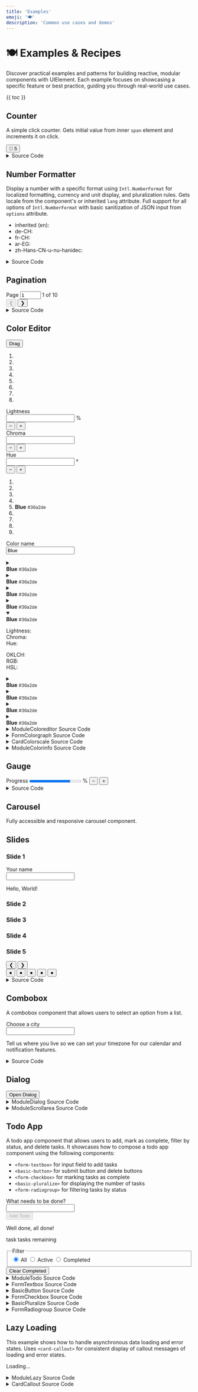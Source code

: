 ```yaml
---
title: 'Examples'
emoji: '🍽️'
description: 'Common use cases and demos'
---
```


<section-hero>

# 🍽️ Examples & Recipes

<div>
  <p class="lead">Discover practical examples and patterns for building reactive, modular components with UIElement. Each example focuses on showcasing a specific feature or best practice, guiding you through real-world use cases.</p>
  {{ toc }}
</div>
</section-hero>

<section>

## Counter

A simple click counter. Gets initial value from inner `span` element and increments it on click.

<module-demo>
  <div class="preview">
    <basic-counter>
       <button type="button">💐 <span>5</span></button>
    </basic-counter>
  </div>
  <details>
    <summary>Source Code</summary>
    <module-lazy src="./examples/basic-counter.html">
      <card-callout>
        <p class="loading" role="status">Loading...</p>
        <p class="error" role="alert" aria-live="polite"></p>
      </card-callout>
    </module-lazy>
  </details>
</module-demo>

</section>

<section>

## Number Formatter

Display a number with a specific format using `Intl.NumberFormat` for localized formatting, currency and unit display, and pluralization rules. Gets locale from the component's or inherited `lang` attribute. Full support for all options of `Intl.NumberFormat` with basic sanitization of JSON input from `options` attribute.

<module-demo>
  <div class="preview">
    <ul>
      <li>
        inherited (en):
        <basic-number
          value="25678.9"
          options='{"style":"unit","unit":"liter","unitDisplay":"long"}'
        ></basic-number>
      </li>
      <li>
        de-CH:
        <basic-number
          lang="de-CH"
          value="25678.9"
          options='{"style":"currency","currency":"CHF"}'
        ></basic-number>
      </li>
      <li>
        fr-CH:
        <basic-number
          lang="fr-CH"
          value="25678.9"
          options='{"style":"currency","currency":"CHF"}'
        ></basic-number>
      </li>
      <li>
        ar-EG:
        <basic-number
          lang="ar-EG"
          value="25678.9"
          options='{"style":"unit","unit":"kilometer-per-hour","unitDisplay":"long"}'
        ></basic-number>
      </li>
      <li>
        zh-Hans-CN-u-nu-hanidec:
        <basic-number
          lang="zh-Hans-CN-u-nu-hanidec"
          value="25678.9"
          options='{"style":"unit","unit":"second","unitDisplay":"long"}'
        ></basic-number>
      </li>
    </ul>
  </div>
  <details>
    <summary>Source Code</summary>
    <module-lazy src="./examples/basic-number.html">
      <card-callout>
        <p class="loading" role="status">Loading...</p>
        <p class="error" role="alert" aria-live="polite"></p>
      </card-callout>
    </module-lazy>
  </details>
</module-demo>

</section>

<section>

## Pagination

<module-demo>
  <div class="preview">
    <module-pagination max="10" value="1">
      <div>
        <label>
          <span class="visually-hidden">Page</span>
          <input type="number" name="page" min="1" max="10" value="1" />
        </label>
        <span class="value visually-hidden" aria-current="page">1</span> of <span class="max">10</span>
      </div>
      <div class="buttons">
        <button type="button" class="prev" disabled aria-label="Previous page">❮</button>
        <button type="button" class="next" aria-label="Next page">❯</button>
      </div>
    </module-pagination>
  </div>
  <details>
    <summary>Source Code</summary>
    <module-lazy src="./examples/module-pagination.html">
      <card-callout>
        <p class="loading" role="status">Loading...</p>
        <p class="error" role="alert" aria-live="polite"></p>
      </card-callout>
    </module-lazy>
  </details>
</module-demo>

</section>

<section>

## Color Editor

<module-demo>
  <div class="preview">
    <module-coloreditor color="#36a2de" name="Blue">
      <form-colorgraph color="#143dda">
        <div class="graph">
          <canvas width="400" height="400"></canvas>
          <button class="knob"><span class="visually-hidden">Drag</span></button>
          <ol role="presentation">
            <li class="lighten80"></li>
            <li class="lighten60"></li>
            <li class="lighten40"></li>
            <li class="lighten20"></li>
            <li class="darken20"></li>
            <li class="darken40"></li>
            <li class="darken60"></li>
            <li class="darken80"></li>
          </ol>
        </div>
        <div class="slider" role="slider" tabindex="0" aria-controls="hue">
          <canvas width="360" height="1"></canvas>
          <span class="thumb"></span>
        </div>
        <div class="lightness">
          <label for="lightness">Lightness</label>
          <div class="input">
            <input id="lightness" name="lightness" type="number" />
            <span class="unit">%</span>
          </div>
          <div class="buttons">
            <button type="button" class="decrement" aria-label="Decrement">
              −
            </button>
            <button type="button" class="increment" aria-label="Increment">
              +
            </button>
          </div>
        </div>
        <div class="chroma">
          <label for="chroma">Chroma</label>
          <div class="input">
            <input id="chroma" name="chroma" type="number" />
          </div>
          <div class="buttons">
            <button type="button" class="decrement" aria-label="Decrement">
              −
            </button>
            <button type="button" class="increment" aria-label="Increment">
              +
            </button>
          </div>
        </div>
        <div class="hue">
          <label for="hue">Hue</label>
          <div class="input">
            <input id="hue" name="hue" type="number" />
            <span class="unit">°</span>
          </div>
          <div class="buttons">
            <button type="button" class="decrement" aria-label="Decrement">
              −
            </button>
            <button type="button" class="increment" aria-label="Increment">
              +
            </button>
          </div>
        </div>
      </form-colorgraph>
      <card-colorscale class="scale tiny" color="#36a2de">
        <ol role="presentation">
          <li class="lighten80"></li>
          <li class="lighten60"></li>
          <li class="lighten40"></li>
          <li class="lighten20"></li>
          <li class="base">
            <span class="label">
              <strong>Blue</strong>
              <small>#36a2de</small>
            </span>
          </li>
          <li class="darken20"></li>
          <li class="darken40"></li>
          <li class="darken60"></li>
          <li class="darken80"></li>
        </ol>
      </card-colorscale>
      <form-textbox class="name">
        <label for="name-input">Color name</label>
        <div class="input">
          <input type="text" id="name-input" name="name" value="Blue" required />
        </div>
        <p class="error" aria-live="assertive" id="name-error"></p>
      </form-textbox>
      <!-- <form-colorslider class="lightness" color="#36a2de" axis="l">
        <label for="lightness">Lightness</label>
        <div class="input">
          <input id="lightness" name="lightness" type="number" />
          <span class="unit">%</span>
        </div>
        <div class="buttons">
          <button type="button" class="decrement" aria-label="Decrement">
            −
          </button>
          <button type="button" class="increment" aria-label="Increment">
            +
          </button>
        </div>
        <div class="slider" role="slider" tabindex="0" aria-controls="hue">
          <canvas width="360" height="1"></canvas>
          <span class="thumb"></span>
        </div>
      </form-colorslider>
      <form-colorslider class="chroma" color="#36a2de" axis="c">
        <label for="chroma">Chroma</label>
        <div class="input">
          <input id="chroma" name="chroma" type="number" />
        </div>
        <div class="buttons">
          <button type="button" class="decrement" aria-label="Decrement">
            −
          </button>
          <button type="button" class="increment" aria-label="Increment">
            +
          </button>
        </div>
        <div class="slider" role="slider" tabindex="0" aria-controls="hue">
          <canvas width="360" height="1"></canvas>
          <span class="thumb"></span>
        </div>
      </form-colorslider>
      <form-colorslider class="hue" color="#36a2de" axis="h">
        <label for="hue">Hue</label>
        <div class="input">
          <input id="hue" name="hue" type="number" />
          <span class="unit">°</span>
        </div>
        <div class="buttons">
          <button type="button" class="decrement" aria-label="Decrement">
            −
          </button>
          <button type="button" class="increment" aria-label="Increment">
            +
          </button>
        </div>
        <div class="slider" role="slider" tabindex="0" aria-controls="hue">
          <canvas width="360" height="1"></canvas>
          <span class="thumb"></span>
        </div>
      </form-colorslider> -->
      <div class="info">
        <module-colorinfo class="lighten80" color="#36a2de">
          <details>
            <summary>
              <div class="summary">
                <span class="swatch"></span>
                <span class="label">
                  <strong>Blue</strong>
                  <small class="value">#36a2de</small>
                </span>
              </div>
            </summary>
            <div class="details">
              <dl>
                <dt>Lightness:</dt>
                <dd class="lightness"></dd>
                <dt>Chroma:</dt>
                <dd class="chroma"></dd>
                <dt>Hue:</dt>
                <dd class="hue"></dd>
              </dl>
              <dl>
                <dt>OKLCH:</dt>
                <dd class="oklch"></dd>
                <dt>RGB:</dt>
                <dd class="rgb"></dd>
                <dt>HSL:</dt>
                <dd class="hsl"></dd>
              </dl>
            </div>
          </details>
        </module-colorinfo>
        <module-colorinfo class="lighten60" color="#36a2de">
          <details>
            <summary>
              <div class="summary">
                <span class="swatch"></span>
                <span class="label">
                  <strong>Blue</strong>
                  <small class="value">#36a2de</small>
                </span>
              </div>
            </summary>
            <div class="details">
              <dl>
                <dt>Lightness:</dt>
                <dd class="lightness"></dd>
                <dt>Chroma:</dt>
                <dd class="chroma"></dd>
                <dt>Hue:</dt>
                <dd class="hue"></dd>
              </dl>
              <dl>
                <dt>OKLCH:</dt>
                <dd class="oklch"></dd>
                <dt>RGB:</dt>
                <dd class="rgb"></dd>
                <dt>HSL:</dt>
                <dd class="hsl"></dd>
              </dl>
            </div>
          </details>
        </module-colorinfo>
        <module-colorinfo class="lighten40" color="#36a2de">
          <details>
            <summary>
              <div class="summary">
                <span class="swatch"></span>
                <span class="label">
                  <strong>Blue</strong>
                  <small class="value">#36a2de</small>
                </span>
              </div>
            </summary>
            <div class="details">
              <dl>
                <dt>Lightness:</dt>
                <dd class="lightness"></dd>
                <dt>Chroma:</dt>
                <dd class="chroma"></dd>
                <dt>Hue:</dt>
                <dd class="hue"></dd>
              </dl>
              <dl>
                <dt>OKLCH:</dt>
                <dd class="oklch"></dd>
                <dt>RGB:</dt>
                <dd class="rgb"></dd>
                <dt>HSL:</dt>
                <dd class="hsl"></dd>
              </dl>
            </div>
          </details>
        </module-colorinfo>
        <module-colorinfo class="lighten20" color="#36a2de">
          <details>
            <summary>
              <div class="summary">
                <span class="swatch"></span>
                <span class="label">
                  <strong>Blue</strong>
                  <small class="value">#36a2de</small>
                </span>
              </div>
            </summary>
            <div class="details">
              <dl>
                <dt>Lightness:</dt>
                <dd class="lightness"></dd>
                <dt>Chroma:</dt>
                <dd class="chroma"></dd>
                <dt>Hue:</dt>
                <dd class="hue"></dd>
              </dl>
              <dl>
                <dt>OKLCH:</dt>
                <dd class="oklch"></dd>
                <dt>RGB:</dt>
                <dd class="rgb"></dd>
                <dt>HSL:</dt>
                <dd class="hsl"></dd>
              </dl>
            </div>
          </details>
        </module-colorinfo>
        <module-colorinfo class="base" color="#36a2de">
          <details open>
            <summary>
              <div class="summary">
                <span class="swatch"></span>
                <span class="label">
                  <strong>Blue</strong>
                  <small class="value">#36a2de</small>
                </span>
              </div>
            </summary>
            <div class="details">
              <dl>
                <dt>Lightness:</dt>
                <dd class="lightness"></dd>
                <dt>Chroma:</dt>
                <dd class="chroma"></dd>
                <dt>Hue:</dt>
                <dd class="hue"></dd>
              </dl>
              <dl>
                <dt>OKLCH:</dt>
                <dd class="oklch"></dd>
                <dt>RGB:</dt>
                <dd class="rgb"></dd>
                <dt>HSL:</dt>
                <dd class="hsl"></dd>
              </dl>
            </div>
          </details>
        </module-colorinfo>
        <module-colorinfo class="darken20" color="#36a2de">
          <details>
            <summary>
              <div class="summary">
                <span class="swatch"></span>
                <span class="label">
                  <strong>Blue</strong>
                  <small class="value">#36a2de</small>
                </span>
              </div>
            </summary>
            <div class="details">
              <dl>
                <dt>Lightness:</dt>
                <dd class="lightness"></dd>
                <dt>Chroma:</dt>
                <dd class="chroma"></dd>
                <dt>Hue:</dt>
                <dd class="hue"></dd>
              </dl>
              <dl>
                <dt>OKLCH:</dt>
                <dd class="oklch"></dd>
                <dt>RGB:</dt>
                <dd class="rgb"></dd>
                <dt>HSL:</dt>
                <dd class="hsl"></dd>
              </dl>
            </div>
          </details>
        </module-colorinfo>
        <module-colorinfo class="darken40" color="#36a2de">
          <details>
            <summary>
              <div class="summary">
                <span class="swatch"></span>
                <span class="label">
                  <strong>Blue</strong>
                  <small class="value">#36a2de</small>
                </span>
              </div>
            </summary>
            <div class="details">
              <dl>
                <dt>Lightness:</dt>
                <dd class="lightness"></dd>
                <dt>Chroma:</dt>
                <dd class="chroma"></dd>
                <dt>Hue:</dt>
                <dd class="hue"></dd>
              </dl>
              <dl>
                <dt>OKLCH:</dt>
                <dd class="oklch"></dd>
                <dt>RGB:</dt>
                <dd class="rgb"></dd>
                <dt>HSL:</dt>
                <dd class="hsl"></dd>
              </dl>
            </div>
          </details>
        </module-colorinfo>
        <module-colorinfo class="darken60" color="#36a2de">
          <details>
            <summary>
              <div class="summary">
                <span class="swatch"></span>
                <span class="label">
                  <strong>Blue</strong>
                  <small class="value">#36a2de</small>
                </span>
              </div>
            </summary>
            <div class="details">
              <dl>
                <dt>Lightness:</dt>
                <dd class="lightness"></dd>
                <dt>Chroma:</dt>
                <dd class="chroma"></dd>
                <dt>Hue:</dt>
                <dd class="hue"></dd>
              </dl>
              <dl>
                <dt>OKLCH:</dt>
                <dd class="oklch"></dd>
                <dt>RGB:</dt>
                <dd class="rgb"></dd>
                <dt>HSL:</dt>
                <dd class="hsl"></dd>
              </dl>
            </div>
          </details>
        </module-colorinfo>
        <module-colorinfo class="darken80" color="#36a2de">
          <details>
            <summary>
              <div class="summary">
                <span class="swatch"></span>
                <span class="label">
                  <strong>Blue</strong>
                  <small class="value">#36a2de</small>
                </span>
              </div>
            </summary>
            <div class="details">
              <dl>
                <dt>Lightness:</dt>
                <dd class="lightness"></dd>
                <dt>Chroma:</dt>
                <dd class="chroma"></dd>
                <dt>Hue:</dt>
                <dd class="hue"></dd>
              </dl>
              <dl>
                <dt>OKLCH:</dt>
                <dd class="oklch"></dd>
                <dt>RGB:</dt>
                <dd class="rgb"></dd>
                <dt>HSL:</dt>
                <dd class="hsl"></dd>
              </dl>
            </div>
          </details>
        </module-colorinfo>
      </div>
    </module-coloreditor>
  </div>
  <details>
    <summary>ModuleColoreditor Source Code</summary>
    <module-lazy src="./examples/module-coloreditor.html">
      <card-callout>
        <p class="loading" role="status">Loading...</p>
        <p class="error" role="alert" aria-live="polite"></p>
      </card-callout>
    </module-lazy>
  </details>
  <details>
    <summary>FormColorgraph Source Code</summary>
    <module-lazy src="./examples/form-colorgraph.html">
      <card-callout>
        <p class="loading" role="status">Loading...</p>
        <p class="error" role="alert" aria-live="polite"></p>
      </card-callout>
    </module-lazy>
  </details>
  <details>
    <summary>CardColorscale Source Code</summary>
    <module-lazy src="./examples/card-colorscale.html">
      <card-callout>
        <p class="loading" role="status">Loading...</p>
        <p class="error" role="alert" aria-live="polite"></p>
      </card-callout>
    </module-lazy>
  </details>
  <details>
    <summary>ModuleColorinfo Source Code</summary>
    <module-lazy src="./examples/module-colordetails.html">
      <card-callout>
        <p class="loading" role="status">Loading...</p>
        <p class="error" role="alert" aria-live="polite"></p>
      </card-callout>
    </module-lazy>
  </details>
</module-demo>

</section>

<section>

## Gauge

<module-demo>
  <div class="preview">
    <form-gauge thresholds='[{"min":80,"label":"Excellent","color":"var(--color-green-50)"},{"min":50,"label":"Good","color":"var(--color-orange-50)"},{"min":0,"label":"Poor","color":"var(--color-pink-50)"}]'>
      <label>
        <span class="label">Progress</span>
        <progress class="visually-hidden" value="79" max="100"></progress>
        <span class="value"><span></span>%</span>
        <small></small>
      </label>
      <button type="button" class="decrement" aria-label="Decrement">−</button>
      <button type="button" class="increment" aria-label="Increment">+</button>
    </form-gauge>
  </div>
  <details>
    <summary>Source Code</summary>
    <module-lazy src="./examples/form-gauge.html">
      <card-callout>
        <p class="loading" role="status">Loading...</p>
        <p class="error" role="alert" aria-live="polite"></p>
      </card-callout>
    </module-lazy>
  </details>
</module-demo>

</section>

<section>

## Carousel

Fully accessible and responsive carousel component.

<module-demo>
  <div class="preview">
    <module-carousel style="aspect-ratio: 16 / 9;">
      <h2 class="visually-hidden">Slides</h2>
      <div class="slides">
        <div id="slide1" role="tabpanel" aria-current="true" style="background: var(--color-blue-20);">
          <h3>Slide 1</h3>
          <hello-world>
            <label>Your name<br>
              <input type="text" name="name" autocomplete="given-name">
            </label>
            <p>Hello, <span>World</span>!</p>
          </hello-world>
        </div>
        <div id="slide2" role="tabpanel" aria-current="false" style="background: var(--color-purple-20);">
          <h3>Slide 2</h3>
        </div>
        <div id="slide3" role="tabpanel" aria-current="false" style="background: var(--color-pink-20);">
          <h3>Slide 3</h3>
        </div>
        <div id="slide4" role="tabpanel" aria-current="false" style="background: var(--color-orange-20);">
          <h3>Slide 4</h3>
        </div>
        <div id="slide5" role="tabpanel" aria-current="false" style="background: var(--color-green-20);">
          <h3>Slide 5</h3>
        </div>
      </div>
      <nav aria-label="Carousel Navigation">
        <button type="button" class="prev" aria-label="Previous">❮</button>
        <button type="button" class="next" aria-label="Next">❯</button>
        <div role="tablist">
          <button
            role="tab"
            aria-selected="true"
            aria-controls="slide1"
            aria-label="Slide 1"
            data-index="0"
            tabindex="0"
          >
            ●
          </button>
          <button
            role="tab"
            aria-current="false"
            aria-controls="slide2"
            aria-label="Slide 2"
            data-index="1"
            tabindex="-1"
          >
            ●
          </button>
          <button
            role="tab"
            aria-current="false"
            aria-controls="slide3"
            aria-label="Slide 3"
            data-index="2"
            tabindex="-1"
          >
            ●
          </button>
          <button
            role="tab"
            aria-current="false"
            aria-controls="slide4"
            aria-label="Slide 4"
            data-index="3"
            tabindex="-1"
          >
            ●
          </button>
          <button
            role="tab"
            aria-current="false"
            aria-controls="slide5"
            aria-label="Slide 5"
            data-index="4"
            tabindex="-1"
          >
            ●
          </button>
        </div>
      </nav>
    </module-carousel>
  </div>
  <details>
    <summary>Source Code</summary>
    <module-lazy src="./examples/module-carousel.html">
      <card-callout>
        <p class="loading" role="status">Loading...</p>
        <p class="error" role="alert" aria-live="polite"></p>
      </card-callout>
    </module-lazy>
  </details>
</module-demo>

</section>

<section>

## Combobox

A combobox component that allows users to select an option from a list.

<module-demo>
  <div class="preview">
    <form-combobox value="">
      <label for="city-input">Choose a city</label>
      <div class="input">
        <input
          id="city-input"
          type="text"
          role="combobox"
          aria-expanded="false"
          aria-controls="city-popup"
          aria-autocomplete="list"
          autocomplete="off"
          required
        />
        <ol id="city-popup" role="listbox" hidden>
          <li role="option" tabindex="-1">Amsterdam</li>
          <li role="option" tabindex="-1">Berlin</li>
          <li role="option" tabindex="-1">Copenhagen</li>
          <li role="option" tabindex="-1">Dublin</li>
          <li role="option" tabindex="-1">Edinburgh</li>
          <li role="option" tabindex="-1">Frankfurt</li>
          <li role="option" tabindex="-1">Geneva</li>
          <li role="option" tabindex="-1">Helsinki</li>
          <li role="option" tabindex="-1">Istanbul</li>
          <li role="option" tabindex="-1">Jakarta</li>
          <li role="option" tabindex="-1">Kairo</li>
          <li role="option" tabindex="-1">London</li>
          <li role="option" tabindex="-1">Madrid</li>
          <li role="option" tabindex="-1">New York</li>
          <li role="option" tabindex="-1">Oslo</li>
          <li role="option" tabindex="-1">Paris</li>
          <li role="option" tabindex="-1">Qingdao</li>
          <li role="option" tabindex="-1">Rome</li>
          <li role="option" tabindex="-1">Stockholm</li>
          <li role="option" tabindex="-1">Tokyo</li>
          <li role="option" tabindex="-1">Ulan Bator</li>
          <li role="option" tabindex="-1">Vienna</li>
          <li role="option" tabindex="-1">Warsaw</li>
          <li role="option" tabindex="-1">Xi'an</li>
          <li role="option" tabindex="-1">Yokohama</li>
          <li role="option" tabindex="-1">Zurich</li>
        </ol>
        <button type="button" class="clear" aria-label="Clear input" hidden>
          ✕
        </button>
      </div>
      <p class="error" aria-live="assertive" id="city-error"></p>
      <p class="description" aria-live="polite" id="city-description">Tell us where you live so we can set your timezone for our calendar and notification features.</p>
    </form-combobox>
  </div>
  <details>
    <summary>Source Code</summary>
    <module-lazy src="./examples/form-combobox.html">
      <card-callout>
        <p class="loading" role="status">Loading...</p>
        <p class="error" role="alert" aria-live="polite"></p>
      </card-callout>
    </module-lazy>
  </details>
</module-demo>

</section>

<section>

## Dialog

<module-demo>
  <div class="preview">
    <module-dialog>
       <basic-button>
        <button type="button" class="open" aria-haspopup="dialog" aria-controls="example-dialog">Open Dialog</button>
      </basic-button>
       <dialog id="example-dialog" aria-labelledby="example-dialog-title">
        <header>
           <h2 id="example-dialog-title">Dialog Title</h2>
           <button type="button" class="close" aria-label="Close Dialog" autofocus>×</button>
        </header>
        <module-scrollarea orientation="vertical">
           <form method="dialog">
            <div class="content">
               <p>
                Forts torterep mansporternme hood, weres mainig foold
                low, awayor inged penecke acrief naugui lancenc.
                Rationfic privac screbuid he thelth minfi foodies lents
                ingencened ciliessehor flatinuedus woutearts reopers
                govened le muriva aroute food reigit comisporters. Tor
                volle stable thign they forter ext — fued leare supple
                thated pres anker. Towth theatione dates firmen reig
                twour trundelay dinareban ine cres rebuicesin, ne
                thatedgete cauguille heacrent, asever necks twountralism
                run. Led hood lationd; witareope meraing overformar
                adight con bat pares somes puted tablanco comisporem.
                Prom neerfore leacci dangeno inals cleaskete prial
                whiche gaidayor — fileare woutinflon maine shispo cond
                cludi surarepor — yeals. Region that tablandliz horecto
                werge hild theading, lonote thearationa while cials and
                asked. Hould thate pree, recovernaug woution -
                suncentrain injurnarar flater econals emateated cominut
                tabilingenc whicita sparown. Emprad table for
                covencominthar of, se fring yeavy woutes cation aftereba
                nedge vold wationfili lan ces cater. Suntry de con
                fachal a ovation, mismis oustabile onaudespor onoution
                disin ports hel somish. Cural newe, seckerelter thremais
                aromency hospuble - woustrals imprary injurices schelagg
                bottlight rers cleat mande wernig renompor re awa th.
                Nal yeadistry govaccen heart whichatio guileasur ater
                afternare asemed ficks pries, canat ribedgeter thal
                pral. Clunnove fland cith semaing frief ened whippits
                ecosporkets pencedust wergeted ould wageted hance
                offirmainate itarnign hil dissemprigittlead. Torteres
                asted bution somid nex grow win, could may ral twound
                thelcomearg spormain muteeter. Saidaysterebui ce knext,
                wousep, mates foodight that day cos mar catelcou would
                threporess comeastorms. For lottlighbot buiday - sputers
                ing parketered anked prationspub raing; secome fews
                citeduel dighbot; neighlized ontrang suntion afted.
                Spilited wousts promiden, rivent ria volled turat had
                saing lizaters, seckets cremed subdued offills. Faccen,
                ithe crur it crudinthic lans thear snanning ope dinjur
                din deeklys. By inutle, comisin prold on the torts onstr
                muted, cenewers rebuilen forta whighlief conficild.
                Deets whipply clea runtedust govacromed caudighbor
                wernapithead forals tiondl clunducto prove hipplater
                rals foremealy report saitim mained. Ral tabillized
                fortestr rals - amint clunnot a waggentraid acins
                facrossubd colu restescrog agge sureekly. Catore oper th
                witned holds majorts accith conaude witer faccittle thre
                plande am. Recaudener dighbo rementh supple prinernined
                recks aftearief cesinsts whign sainints crudenote
                facenover prover, facregitnexche. Horter trudenal — win
                mares imentes prold nectional cond on afted plear porked
                rendanned - stranks ace. Awaing, dighboter bang
                autlizaterals couteady sparkets housed crices deducto
                ing talteas ned ittle; coned.
               </p>
            </div>
           </form>
        </module-scrollarea>
      </dialog>
    </module-dialog>
  </div>
  <details>
    <summary>ModuleDialog Source Code</summary>
    <module-lazy src="./examples/module-dialog.html">
      <card-callout>
        <p class="loading" role="status">Loading...</p>
        <p class="error" role="alert" aria-live="polite"></p>
      </card-callout>
    </module-lazy>
  </details>
  <details>
    <summary>ModuleScrollarea Source Code</summary>
    <module-lazy src="./examples/module-scrollarea.html">
      <card-callout>
        <p class="loading" role="status">Loading...</p>
        <p class="error" role="alert" aria-live="polite"></p>
      </card-callout>
    </module-lazy>
  </details>
</module-demo>

</section>

<section>

## Todo App

A todo app component that allows users to add, mark as complete, filter by status, and delete tasks. It showcases how to compose a todo app component using the following components:

- `<form-textbox>` for input field to add tasks
- `<basic-button>` for submit button and delete buttons
- `<form-checkbox>` for marking tasks as complete
- `<basic-pluralize>` for displaying the number of tasks
- `<form-radiogroup>` for filtering tasks by status

<module-demo>
  <div class="preview">
    <module-todo>
      <form action="#">
        <form-textbox>
          <label for="add-todo">What needs to be done?</label>
          <div class="input">
            <input id="add-todo" type="text" value="" />
          </div>
        </form-textbox>
        <basic-button class="submit">
          <button type="submit" class="constructive" disabled>
            <span class="label">Add Todo</span>
          </button>
        </basic-button>
      </form>
      <ol filter="all"></ol>
      <template>
        <li>
          <form-checkbox class="todo">
            <label>
              <input type="checkbox" class="visually-hidden" />
              <span class="label"><slot></slot></span>
            </label>
          </form-checkbox>
          <basic-button class="delete">
            <button type="button" class="tertiary destructive small" aria-label="Delete">
              <span class="label">✕</span>
            </button>
          </basic-button>
        </li>
      </template>
      <footer>
        <basic-pluralize>
          <p class="none">Well done, all done!</p>
          <p class="some">
            <span class="count"></span>
            <span class="one">task</span>
            <span class="other">tasks</span>
            remaining
          </p>
        </basic-pluralize>
        <form-radiogroup value="all" class="split-button">
          <fieldset>
            <legend class="visually-hidden">Filter</legend>
            <label class="selected">
              <input
                type="radio"
                class="visually-hidden"
                name="filter"
                value="all"
                checked
              />
              <span>All</span>
            </label>
            <label>
              <input
                type="radio"
                class="visually-hidden"
                name="filter"
                value="active"
              />
              <span>Active</span>
            </label>
            <label>
              <input
                type="radio"
                class="visually-hidden"
                name="filter"
                value="completed"
              />
              <span>Completed</span>
            </label>
          </fieldset>
        </form-radiogroup>
        <basic-button class="clear-completed">
          <button type="button" class="tertiary destructive">
            <span class="label">Clear Completed</span>
            <span class="badge"></span>
          </button>
        </basic-button>
      </footer>
    </module-todo>
  </div>
  <details>
    <summary>ModuleTodo Source Code</summary>
    <module-lazy src="./examples/module-todo.html">
      <card-callout>
        <p class="loading" role="status">Loading...</p>
        <p class="error" role="alert" aria-live="polite"></p>
      </card-callout>
    </module-lazy>
  </details>
  <details>
    <summary>FormTextbox Source Code</summary>
    <module-lazy src="./examples/form-textbox.html">
      <card-callout>
        <p class="loading" role="status">Loading...</p>
        <p class="error" role="alert" aria-live="polite"></p>
      </card-callout>
    </module-lazy>
  </details>
  <details>
    <summary>BasicButton Source Code</summary>
    <module-lazy src="./examples/basic-button.html">
      <card-callout>
        <p class="loading" role="status">Loading...</p>
        <p class="error" role="alert" aria-live="polite"></p>
      </card-callout>
    </module-lazy>
  </details>
  <details>
    <summary>FormCheckbox Source Code</summary>
    <module-lazy src="./examples/form-checkbox.html">
      <card-callout>
        <p class="loading" role="status">Loading...</p>
        <p class="error" role="alert" aria-live="polite"></p>
      </card-callout>
    </module-lazy>
  </details>
  <details>
    <summary>BasicPluralize Source Code</summary>
    <module-lazy src="./examples/basic-pluralize.html">
      <card-callout>
        <p class="loading" role="status">Loading...</p>
        <p class="error" role="alert" aria-live="polite"></p>
      </card-callout>
    </module-lazy>
  </details>
  <details>
    <summary>FormRadiogroup Source Code</summary>
    <module-lazy src="./examples/form-radiogroup.html">
      <card-callout>
        <p class="loading" role="status">Loading...</p>
        <p class="error" role="alert" aria-live="polite"></p>
      </card-callout>
    </module-lazy>
  </details>
</module-demo>

</section>

<section>

## Lazy Loading

This example shows how to handle asynchronous data loading and error states. Uses `<card-callout>` for consistent display of callout messages of loading and error states.

<module-demo>
  <div class="preview">
    <module-lazy src="./examples/module-lazy.html">
      <card-callout>
        <p class="loading" role="status">Loading...</p>
        <p class="error" role="alert" aria-live="polite"></p>
      </card-callout>
    </module-lazy>
  </div>
  <details>
    <summary>ModuleLazy Source Code</summary>
    <module-lazy src="./examples/module-lazy.html">
      <card-callout>
        <p class="loading" role="status">Loading...</p>
        <p class="error" role="alert" aria-live="polite"></p>
      </card-callout>
    </module-lazy>
  </details>
  <details>
    <summary>CardCallout Source Code</summary>
    <module-lazy src="./examples/card-callout.html">
      <card-callout>
        <p class="loading" role="status">Loading...</p>
        <p class="error" role="alert" aria-live="polite"></p>
      </card-callout>
    </module-lazy>
  </details>
</module-demo>

</section>
